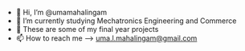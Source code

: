 - 👋 Hi, I’m @umamahalingam
- 🌱 I’m currently studying Mechatronics Engineering and Commerce
- 💞️ These are some of my final year projects
- 📫 How to reach me --> uma.l.mahalingam@gmail.com

<!---
umamahalingam/umamahalingam is a ✨ special ✨ repository because its `README.md` (this file) appears on your GitHub profile.
You can click the Preview link to take a look at your changes.
--->
